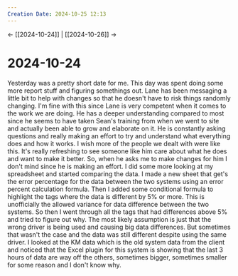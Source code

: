 ```yaml
---
Creation Date: 2024-10-25 12:13
---
```


<- [[2024-10-24]] | [[2024-10-26]]  ->

# 2024-10-24
Yesterday was a pretty short date for me. This day was spent doing some more report stuff and figuring somethings out. Lane has been messaging a little bit to help with changes so that he doesn't have to risk things randomly changing. I'm fine with this since Lane is very competent when it comes to the work we are doing. He has a deeper understanding compared to most since he seems to have taken Sean's training from when we went to site and actually been able to grow and elaborate on it. He is constantly asking questions and really making an effort to try and understand what everything does and how it works. I wish more of the people we dealt with were like this. It's really refreshing to see someone like him care about what he does and want to make it better. So, when he asks me to make changes for him I don't mind since he is making an effort. I did some more looking at my spreadsheet and started comparing the data. I made a new sheet that get's the error percentage for the data between the two systems using an error percent calculation formula. Then I added some conditional formula to highlight the tags where the data is different by 5% or more. This is unofficially the allowed variance for data difference between the two systems. So then I went through all the tags that had differences above 5% and tried to figure out why. The most likely assumption is just that the wrong driver is being used and causing big data differences. But sometimes that wasn't the case and the data was still different despite using the same driver. I looked at the KM data which is the old system data from the client and noticed that the Excel plugin for this system is showing that the last 3 hours of data are way off the others, sometimes bigger, sometimes smaller for some reason and I don't know why.